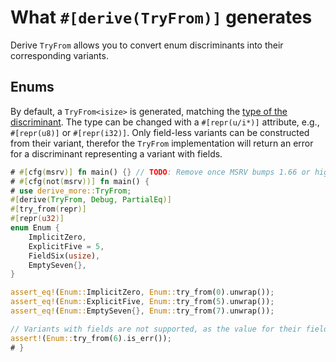 # What `#[derive(TryFrom)]` generates

Derive `TryFrom` allows you to convert enum discriminants into their corresponding variants.




## Enums

By default, a `TryFrom<isize>` is generated, matching the [type of the discriminant](https://doc.rust-lang.org/reference/items/enumerations.html#discriminants).
The type can be changed with a `#[repr(u/i*)]` attribute, e.g., `#[repr(u8)]` or `#[repr(i32)]`.
Only field-less variants can be constructed from their variant, therefor the `TryFrom` implementation will return an error for a discriminant representing a variant with fields.

```rust
# #[cfg(msrv)] fn main() {} // TODO: Remove once MSRV bumps 1.66 or higher.
# #[cfg(not(msrv))] fn main() {
# use derive_more::TryFrom;
#[derive(TryFrom, Debug, PartialEq)]
#[try_from(repr)]
#[repr(u32)]
enum Enum {
    ImplicitZero,
    ExplicitFive = 5,
    FieldSix(usize),
    EmptySeven{},
}

assert_eq!(Enum::ImplicitZero, Enum::try_from(0).unwrap());
assert_eq!(Enum::ExplicitFive, Enum::try_from(5).unwrap());
assert_eq!(Enum::EmptySeven{}, Enum::try_from(7).unwrap());

// Variants with fields are not supported, as the value for their fields would be undefined.
assert!(Enum::try_from(6).is_err());
# }
```
